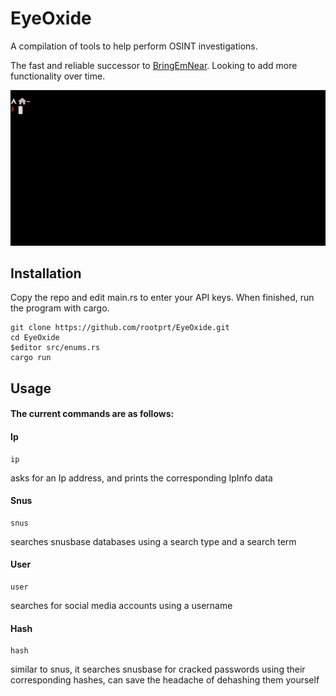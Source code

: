 # EyeOxide
A compilation of tools to help perform OSINT investigations.

The fast and reliable successor to [BringEmNear](https://github.com/rootprt/BringEmNear). Looking to add more functionality over time.

![EyeOxide](eyox.gif)

## Installation
Copy the repo and edit main.rs to enter your API keys. When finished, run the program with cargo.
```
git clone https://github.com/rootprt/EyeOxide.git
cd EyeOxide
$editor src/enums.rs
cargo run
```

## Usage
#### The current commands are as follows:

#### Ip
```
ip 
```
asks for an Ip address, and prints the corresponding IpInfo data

#### Snus
```
snus
```
searches snusbase databases using a search type and a search term

#### User
```
user
```
searches for social media accounts using a username

#### Hash
```
hash 
```
similar to snus, it searches snusbase for cracked passwords using their corresponding hashes, can save the headache of dehashing them yourself
